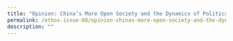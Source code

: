 ```yaml
---
title: "Opinion: China’s More Open Society and the Dynamics of Political Change"
permalink: /ethos-issue-08/opinion-chinas-more-open-society-and-the-dynamics-of-political-change/
description: ""
---
```


